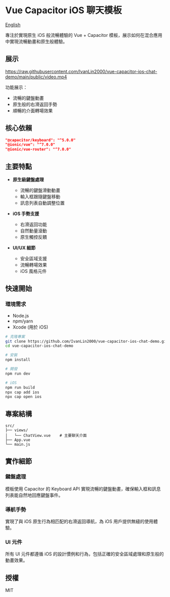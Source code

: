 # Vue Capacitor iOS 聊天模板

[English](./README.md)

專注於實現原生 iOS 般流暢體驗的 Vue + Capacitor 模板，展示如何在混合應用中實現流暢動畫和原生般體驗。

## 展示

https://raw.githubusercontent.com/IvanLin2000/vue-capacitor-ios-chat-demo/main/public/video.mp4

功能展示：
- 流暢的鍵盤動畫
- 原生般的右滑返回手勢
- 順暢的介面轉場效果

## 核心依賴

```json
"@capacitor/keyboard": "^5.0.0"
"@ionic/vue": "^7.0.0"
"@ionic/vue-router": "^7.0.0"
```

## 主要特點

- **原生級鍵盤處理**
  - 流暢的鍵盤滑動動畫
  - 輸入框跟隨鍵盤移動
  - 訊息列表自動調整位置

- **iOS 手勢支援**
  - 右滑返回功能
  - 自然動量滾動
  - 原生觸控反饋

- **UI/UX 細節**
  - 安全區域支援
  - 流暢轉場效果
  - iOS 風格元件

## 快速開始

### 環境需求
- Node.js
- npm/yarn
- Xcode (用於 iOS)

```bash
# 克隆專案
git clone https://github.com/IvanLin2000/vue-capacitor-ios-chat-demo.git
cd vue-capacitor-ios-chat-demo

# 安裝
npm install

# 開發
npm run dev

# iOS
npm run build
npx cap add ios
npx cap open ios
```

## 專案結構

```
src/
├── views/
│   └── ChatView.vue    # 主要聊天介面
├── App.vue
└── main.js
```

## 實作細節

### 鍵盤處理
模板使用 Capacitor 的 Keyboard API 實現流暢的鍵盤動畫，確保輸入框和訊息列表能自然地回應鍵盤事件。

### 導航手勢
實現了與 iOS 原生行為相匹配的右滑返回導航，為 iOS 用戶提供無縫的使用體驗。

### UI 元件
所有 UI 元件都遵循 iOS 的設計慣例和行為，包括正確的安全區域處理和原生般的動畫效果。

## 授權

MIT 